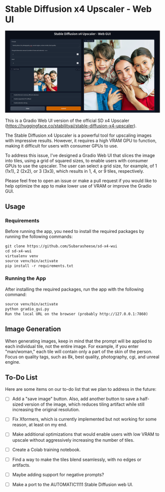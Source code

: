 # Stable Diffusion x4 Upscaler - Web UI

![upscaler](image.png)


This is a Gradio Web UI version of the official SD x4 Upscaler (https://huggingface.co/stabilityai/stable-diffusion-x4-upscaler).

The Stable Diffusion x4 Upscaler is a powerful tool for upscaling images with impressive results. However, it requires a high VRAM GPU to function, making it difficult for users with consumer GPUs to use.

To address this issue, I've designed a Gradio Web UI that slices the image into tiles, using a grid of squared sizes, to enable users with consumer GPUs to use the upscaler. The user can select a grid size, for example, of 1 (1x1), 2 (2x2), or 3 (3x3), which results in 1, 4, or 9 tiles, respectively.

Please feel free to open an issue or make a pull request if you would like to help optimize the app to make lower use of VRAM or improve the Gradio GUI.
## Usage
### Requirements

Before running the app, you need to install the required packages by running the following commands:

```
git clone https://github.com/Subarasheese/sd-x4-wui
cd sd-x4-wui
virtualenv venv
source venv/bin/activate
pip install -r requirements.txt
```
### Running the App

After installing the required packages, run the app with the following command:

```
source venv/bin/activate
python gradio_gui.py
Run the local URL on the browser (probably http://127.0.0.1:7860)
```
## Image Generation

When generating images, keep in mind that the prompt will be applied to each individual tile, not the entire image. For example, if you enter "man/woman," each tile will contain only a part of the skin of the person. Focus on quality tags, such as 8k, best quality, photography, cgi, and unreal engine.

## To-Do List

Here are some items on our to-do list that we plan to address in the future:

- [ ] Add a "save image" button. Also, add another button to save a half-sized version of the image, which reduces tiling artifact while still increasing the original resolution.
- [ ] Fix Xformers, which is currently implemented but not working for some reason, at least on my end.
- [ ] Make additional optimizations that would enable users with low VRAM to upscale without aggressively increasing the number of tiles.
- [ ] Create a Colab training notebook.
- [ ] Find a way to make the tiles blend seamlessly, with no edges or artifacts.
- [ ] Maybe adding support for negative prompts?
- [ ] Make a port to the AUTOMATIC1111 Stable Diffusion web UI.


